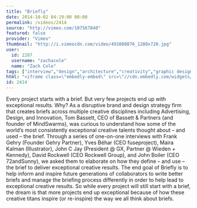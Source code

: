```yaml
---
title: "Briefly"
date: 2014-10-02 04:19:00 00:00
permalink: /videos/2414
source: "http://vimeo.com/107567840"
featured: false
provider: "Vimeo"
thumbnail: "http://i.vimeocdn.com/video/491008076_1280x720.jpg"
user:
  id: 2287
  username: "zachacole"
  name: "Zach Cole"
tags: ["interview","design","architecture","creativity","graphic design","advertising","creative process"]
html: "<iframe class=\"embedly-embed\" src=\"//cdn.embedly.com/widgets/media.html?src=https%3A%2F%2Fplayer.vimeo.com%2Fvideo%2F107567840&wmode=transparent&src_secure=1&url=http%3A%2F%2Fvimeo.com%2F107567840&image=http%3A%2F%2Fi.vimeocdn.com%2Fvideo%2F491008076_1280x720.jpg&key=daaebf4d9cdd46779200162d0ca86e20&type=text%2Fhtml&schema=vimeo\" width=\"640\" height=\"360\" scrolling=\"no\" frameborder=\"0\" allowfullscreen></iframe>"
id: 2414
---
```


Every project starts with a brief.
But very few projects end up with exceptional results. Why?
As a disruptive brand and design strategy firm that creates briefs across multiple creative disciplines including Advertising, Design, and Innovation, Tom Bassett, CEO of Bassett & Partners (and founder of MindSwarms), was curious to understand how some of the world’s most consistently exceptional creative talents thought about – and used – the brief.
Through a series of one-on-one interviews with Frank Gehry (Founder Gehry Partner), Yves Béhar (CEO fuseproject), Maira Kalman (Illustrator), John C Jay (President @ GX, Partner @ Wieden + Kennedy), David Rockwell (CEO Rockwell Group), and John Boiler (CEO 72andSunny), we asked them to elaborate on how they define – and use – the brief to deliver exceptional creative results.
The end goal of Briefly is to help inform and inspire future generations of collaborators to write better briefs and manage the briefing process differently in order to help lead to exceptional creative results.
So while every project will still start with a brief, the dream is that more projects end up exceptional because of how these creative titans inspire (or re-inspire) the way we all think about briefs.